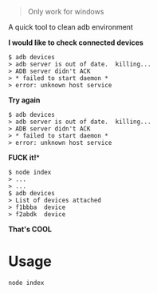 > Only work for windows

A quick tool to clean adb environment


**I would like to check connected devices**

```
$ adb devices
> adb server is out of date.  killing...
> ADB server didn't ACK
> * failed to start daemon *
> error: unknown host service
```

**Try again**

```
$ adb devices
> adb server is out of date.  killing...
> ADB server didn't ACK
> * failed to start daemon *
> error: unknown host service
```

**FUCK it!***

```
$ node index
> ...
> ...
$ adb devices
> List of devices attached
> f1bbba  device
> f2abdk  device
```

**That's COOL**

# Usage
`node index`